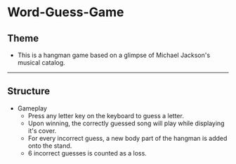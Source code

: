 # Word-Guess-Game

## Theme
* This is a hangman game based on a glimpse of Michael Jackson's musical catalog.

- - -

## Structure
* Gameplay
    * Press any letter key on the keyboard to guess a letter.
    * Upon winning, the correctly guessed song will play while displaying it's cover.
    * For every incorrect guess, a new body part of the hangman is added onto the stand.
    * 6 incorrect guesses is counted as a loss.
